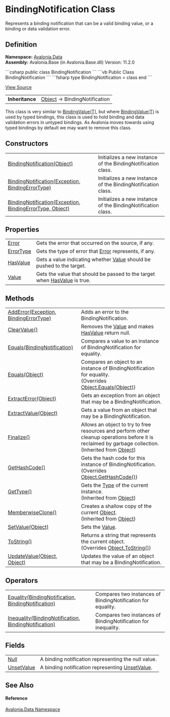 # BindingNotification Class


Represents a binding notification that can be a valid binding value, or a binding or data validation error.



## Definition
**Namespace:** <a href="N_Avalonia_Data">Avalonia.Data</a>  
**Assembly:** Avalonia.Base (in Avalonia.Base.dll) Version: 11.2.0

<Tabs groupId="api-code-preview">
<TabItem value="csharp" label="C#">
```csharp
public class BindingNotification
```
</TabItem>
<TabItem value="vb" label="VB">
```vb
Public Class BindingNotification
```
</TabItem>
<TabItem value="fsharp" label="F#">
```fsharp
type BindingNotification = class end
```
</TabItem>
</Tabs>



<a href="https://github.com/AvaloniaUI/Avalonia/tree/master/src/Avalonia.Base/Data/BindingNotification.cs" title="View the source code">View Source</a>

<table>
<tr><td><strong>Inheritance</strong></td><td><a href="https://learn.microsoft.com/dotnet/api/system.object" target="_blank" rel="noopener noreferrer">Object</a>  →  BindingNotification</td></tr>
</table>

This class is very similar to <a href="T_Avalonia_Data_BindingValue_1">BindingValue(T)</a>, but where <a href="T_Avalonia_Data_BindingValue_1">BindingValue(T)</a> is used by typed bindings, this class is used to hold binding and data validation errors in untyped bindings. As Avalonia moves towards using typed bindings by default we may want to remove this class.

## Constructors
<table>
<tr>
<td><a href="M_Avalonia_Data_BindingNotification__ctor_2">BindingNotification(Object)</a></td>
<td>Initializes a new instance of the BindingNotification class.</td>
</tr>
<tr>
<td><a href="M_Avalonia_Data_BindingNotification__ctor_1">BindingNotification(Exception, BindingErrorType)</a></td>
<td>Initializes a new instance of the BindingNotification class.</td>
</tr>
<tr>
<td><a href="M_Avalonia_Data_BindingNotification__ctor">BindingNotification(Exception, BindingErrorType, Object)</a></td>
<td>Initializes a new instance of the BindingNotification class.</td>
</tr>
</table>

## Properties
<table>
<tr>
<td><a href="P_Avalonia_Data_BindingNotification_Error">Error</a></td>
<td>Gets the error that occurred on the source, if any.</td>
</tr>
<tr>
<td><a href="P_Avalonia_Data_BindingNotification_ErrorType">ErrorType</a></td>
<td>Gets the type of error that <a href="P_Avalonia_Data_BindingNotification_Error">Error</a> represents, if any.</td>
</tr>
<tr>
<td><a href="P_Avalonia_Data_BindingNotification_HasValue">HasValue</a></td>
<td>Gets a value indicating whether <a href="P_Avalonia_Data_BindingNotification_Value">Value</a> should be pushed to the target.</td>
</tr>
<tr>
<td><a href="P_Avalonia_Data_BindingNotification_Value">Value</a></td>
<td>Gets the value that should be passed to the target when <a href="P_Avalonia_Data_BindingNotification_HasValue">HasValue</a> is true.</td>
</tr>
</table>

## Methods
<table>
<tr>
<td><a href="M_Avalonia_Data_BindingNotification_AddError">AddError(Exception, BindingErrorType)</a></td>
<td>Adds an error to the BindingNotification.</td>
</tr>
<tr>
<td><a href="M_Avalonia_Data_BindingNotification_ClearValue">ClearValue()</a></td>
<td>Removes the <a href="P_Avalonia_Data_BindingNotification_Value">Value</a> and makes <a href="P_Avalonia_Data_BindingNotification_HasValue">HasValue</a> return null.</td>
</tr>
<tr>
<td><a href="M_Avalonia_Data_BindingNotification_Equals">Equals(BindingNotification)</a></td>
<td>Compares a value to an instance of BindingNotification for equality.</td>
</tr>
<tr>
<td><a href="M_Avalonia_Data_BindingNotification_Equals_1">Equals(Object)</a></td>
<td>Compares an object to an instance of BindingNotification for equality.<br />(Overrides <a href="https://learn.microsoft.com/dotnet/api/system.object.equals#system-object-equals(system-object)" target="_blank" rel="noopener noreferrer">Object.Equals(Object)</a>)</td>
</tr>
<tr>
<td><a href="M_Avalonia_Data_BindingNotification_ExtractError">ExtractError(Object)</a></td>
<td>Gets an exception from an object that may be a BindingNotification.</td>
</tr>
<tr>
<td><a href="M_Avalonia_Data_BindingNotification_ExtractValue">ExtractValue(Object)</a></td>
<td>Gets a value from an object that may be a BindingNotification.</td>
</tr>
<tr>
<td><a href="https://learn.microsoft.com/dotnet/api/system.object.finalize" target="_blank" rel="noopener noreferrer">Finalize()</a></td>
<td>Allows an object to try to free resources and perform other cleanup operations before it is reclaimed by garbage collection.<br />(Inherited from <a href="https://learn.microsoft.com/dotnet/api/system.object" target="_blank" rel="noopener noreferrer">Object</a>)</td>
</tr>
<tr>
<td><a href="M_Avalonia_Data_BindingNotification_GetHashCode">GetHashCode()</a></td>
<td>Gets the hash code for this instance of BindingNotification.<br />(Overrides <a href="https://learn.microsoft.com/dotnet/api/system.object.gethashcode" target="_blank" rel="noopener noreferrer">Object.GetHashCode()</a>)</td>
</tr>
<tr>
<td><a href="https://learn.microsoft.com/dotnet/api/system.object.gettype" target="_blank" rel="noopener noreferrer">GetType()</a></td>
<td>Gets the <a href="https://learn.microsoft.com/dotnet/api/system.type" target="_blank" rel="noopener noreferrer">Type</a> of the current instance.<br />(Inherited from <a href="https://learn.microsoft.com/dotnet/api/system.object" target="_blank" rel="noopener noreferrer">Object</a>)</td>
</tr>
<tr>
<td><a href="https://learn.microsoft.com/dotnet/api/system.object.memberwiseclone" target="_blank" rel="noopener noreferrer">MemberwiseClone()</a></td>
<td>Creates a shallow copy of the current <a href="https://learn.microsoft.com/dotnet/api/system.object" target="_blank" rel="noopener noreferrer">Object</a>.<br />(Inherited from <a href="https://learn.microsoft.com/dotnet/api/system.object" target="_blank" rel="noopener noreferrer">Object</a>)</td>
</tr>
<tr>
<td><a href="M_Avalonia_Data_BindingNotification_SetValue">SetValue(Object)</a></td>
<td>Sets the <a href="P_Avalonia_Data_BindingNotification_Value">Value</a>.</td>
</tr>
<tr>
<td><a href="M_Avalonia_Data_BindingNotification_ToString">ToString()</a></td>
<td>Returns a string that represents the current object.<br />(Overrides <a href="https://learn.microsoft.com/dotnet/api/system.object.tostring" target="_blank" rel="noopener noreferrer">Object.ToString()</a>)</td>
</tr>
<tr>
<td><a href="M_Avalonia_Data_BindingNotification_UpdateValue">UpdateValue(Object, Object)</a></td>
<td>Updates the value of an object that may be a BindingNotification.</td>
</tr>
</table>

## Operators
<table>
<tr>
<td><a href="M_Avalonia_Data_BindingNotification_op_Equality">Equality(BindingNotification, BindingNotification)</a></td>
<td>Compares two instances of BindingNotification for equality.</td>
</tr>
<tr>
<td><a href="M_Avalonia_Data_BindingNotification_op_Inequality">Inequality(BindingNotification, BindingNotification)</a></td>
<td>Compares two instances of BindingNotification for inequality.</td>
</tr>
</table>

## Fields
<table>
<tr>
<td><a href="F_Avalonia_Data_BindingNotification_Null">Null</a></td>
<td>A binding notification representing the null value.</td>
</tr>
<tr>
<td><a href="F_Avalonia_Data_BindingNotification_UnsetValue">UnsetValue</a></td>
<td>A binding notification representing <a href="F_Avalonia_AvaloniaProperty_UnsetValue">UnsetValue</a>.</td>
</tr>
</table>

## See Also


#### Reference
<a href="N_Avalonia_Data">Avalonia.Data Namespace</a>  
